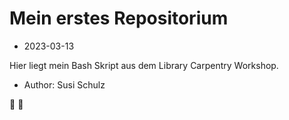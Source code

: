 # Mein erstes Repositorium

- 2023-03-13

Hier liegt mein Bash Skript aus dem Library Carpentry Workshop.

- Author: Susi Schulz

:tulip: :tulip: 
